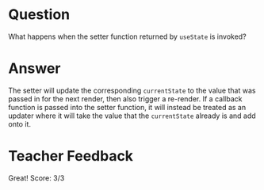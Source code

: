 # Question

What happens when the setter function returned by `useState` is invoked?

# Answer

The setter will update the corresponding `currentState` to the value that was passed in for the next render, then also trigger a re-render. If a callback function is passed into the setter function, it will instead be treated as an updater where it will take the value that the `currentState` already is and add onto it.

# Teacher Feedback
Great!
Score: 3/3
